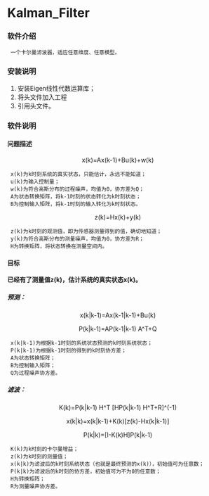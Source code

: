 <!--
 * @Author: jk_zeng@qq.com
 * @Date: 2023-08-09 17:16:40
 * @LastEditors: jk_zeng@qq.com
 * @LastEditTime: 2023-08-10 09:54:57
 * @FilePath: /Kalman_Filter/README.md
 * @Description:
 * 
 * Copyright (c) 2023 by ${jk_zeng@qq.com}, All Rights Reserved. 
-->
# Kalman_Filter
### 软件介绍
     一个卡尔曼滤波器，适应任意维度、任意模型。
### 安装说明
1. 安装Eigen线性代数运算库；
2. 将头文件加入工程
3. 引用头文件。
### 软件说明
#### 问题描述
<p align="center">
x(k)=Ax(k-1)+Bu(k)+w(k)
</p>

     x(k)为k时刻系统的真实状态，只能估计，永远不能知道；
     u(k)为输入控制量；
     w(k)为符合高斯分布的过程噪声，均值为0，协方差为Q；
     A为状态转换矩阵，将k-1时刻的状态转化为k时刻状态；
     B为控制输入矩阵，将k-1时刻的输入转化为k时刻状态。
     
<p align="center">
z(k)=Hx(k)+y(k)
</p>

     z(k)为k时刻的观测值，即为传感器测量得到的值，确切地知道；
     y(k)为符合高斯分布的测量噪声，均值为0，协方差为R；
     H为转换矩阵，将状态转换在测量空间内。
     
#### 目标
**已经有了测量值z(k)，估计系统的真实状态x(k)。**
##### 预测：
<p align="center">
x(k|k-1)=Ax(k-1|k-1)+Bu(k)  
</p>
<p align="center">  
P(k|k-1)=AP(k-1|k-1) A^T+Q
</p>

     x(k|k-1)为根据k-1时刻的系统状态预测的k时刻系统状态；
     P(k|k-1)为根据k-1时刻的得到的k时刻协方差；
     A为状态转换矩阵；
     B为控制输入矩阵；
     Q为过程噪声协方差。
     
##### 滤波：
<p align="center">
K(k)=P(k|k-1) H^T [HP(k|k-1) H^T+R]^(-1)
</p>
<p align="center">
x(k|k)=x(k|k-1)+K(k)[z(k)-Hx(k|k-1)]
</p>
<p align="center">
P(k|k)=[I-K(k)H]P(k|k-1)
</p>

     K(k)为k时刻的卡尔曼增益；
     z(k)为k时刻的测量值；
     x(k|k)为滤波后的k时刻系统状态（也就是最终预测的x(k)），初始值可为任意数；
     P(k|k)为滤波后的k时刻的协方差，初始值可为不为0的任意数；
     H为转换矩阵；
     R为测量噪声协方差。
